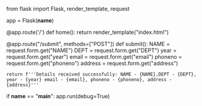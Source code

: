 from flask import Flask, render_template, request

app = Flask(__name__)

@app.route('/')
def home():
    return render_template("index.html")

@app.route("/submit", methods=["POST"])
def submit():
    NAME = request.form.get("NAME")
    DEPT = request.form.get("DEPT")
    year = request.form.get("year")
    email = request.form.get("email")
    phoneno = request.form.get("phoneno")
    address = request.form.get("address")


    return f'''Details received successfully: NAME - {NAME},DEPT - {DEPT}, year - {year} email - {email}, phoneno - {phoneno}, address - {address}'''

if __name__ == "__main__":
    app.run(debug=True)

